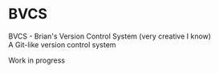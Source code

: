 # BVCS
BVCS - Brian's Version Control System (very creative I know)  
A Git-like version control system

Work in progress
